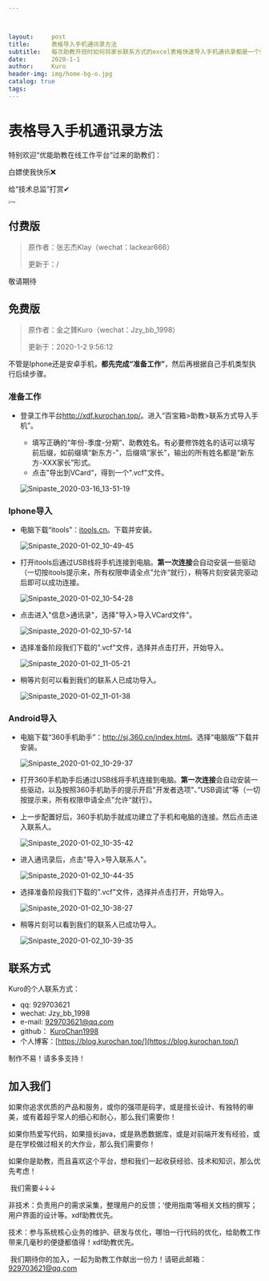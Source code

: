 ```yaml
---



layout:     post
title:      表格导入手机通讯录方法
subtitle:   每次助教开班时如何将家长联系方式的excel表格快速导入手机通讯录都是一个棘手的问题。这里Kuro给大家整理了免费版和付费版两种方案，操作起来都不难。
date:       2020-1-1
author:     Kuro
header-img: img/home-bg-o.jpg
catalog: true
tags:
---
```


# 表格导入手机通讯录方法

特别欢迎“优能助教在线工作平台“过来的助教们：

白嫖使我快乐❌ 

给“技术总监”打赏✔

<img src="https://github.com/KuroChan1998/KuroChan1998.github.io/blob/master/img/mdimg/E07F6C608F6CCADE98FCDB3CA3F17666.png?raw=true" alt="img" style="zoom: 33%;" />

## 付费版

> 原作者：张志杰Klay（wechat：lackear666）
>
> 更新于：/

敬请期待

## 免费版

> 原作者：金之贇Kuro（wechat：Jzy_bb_1998）
>
> 更新于：2020-1-2 9:56:12

不管是Iphone还是安卓手机，**都先完成“准备工作”**，然后再根据自己手机类型执行后续步骤。

### 准备工作

* 登录工作平台<a href="http://xdf.kurochan.top/" target="_blank">http://xdf.kurochan.top/</a>。进入“百宝箱>助教>联系方式导入手机”。

  * 填写正确的“年份-季度-分期”、助教姓名。有必要修饰姓名的话可以填写前后缀，如前缀填“新东方-”，后缀填“家长”，输出的所有姓名都是“新东方-XXX家长”形式。
  * 点击”导出到VCard“，得到一个".vcf"文件。

  ![Snipaste_2020-03-16_13-51-19](https://github.com/KuroChan1998/KuroChan1998.github.io/blob/master/img/mdimg/Snipaste_2020-03-16_13-51-19.png?raw=true)


### Iphone导入

* 电脑下载“itools”：<a href="itools.cn" target="_blank">itools.cn</a>。下载并安装。

  ![Snipaste_2020-01-02_10-49-45](https://github.com/KuroChan1998/KuroChan1998.github.io/blob/master/img/mdimg/Snipaste_2020-01-02_10-49-45.png?raw=true)

* 打开itools后通过USB线将手机连接到电脑。**第一次连接**会自动安装一些驱动（一切按itools提示来，所有权限申请全点”允许“就行），稍等片刻安装完驱动后即可以成功连接。

  ![Snipaste_2020-01-02_10-54-28](https://github.com/KuroChan1998/KuroChan1998.github.io/blob/master/img/mdimg/Snipaste_2020-01-02_10-54-28.png?raw=true)

* 点击进入"信息>通讯录"，选择"导入>导入VCard文件"。

  ![Snipaste_2020-01-02_10-57-14](https://github.com/KuroChan1998/KuroChan1998.github.io/blob/master/img/mdimg/Snipaste_2020-01-02_10-57-14.png?raw=true)

* 选择准备阶段我们下载的".vcf"文件，选择并点击打开，开始导入。

  ![Snipaste_2020-01-02_11-05-21](https://github.com/KuroChan1998/KuroChan1998.github.io/blob/master/img/mdimg/Snipaste_2020-01-02_11-05-21.png?raw=true)

* 稍等片刻可以看到我们的联系人已成功导入。

  ![Snipaste_2020-01-02_11-01-38](https://github.com/KuroChan1998/KuroChan1998.github.io/blob/master/img/mdimg/Snipaste_2020-01-02_11-01-38.png?raw=true)

### Android导入

* 电脑下载“360手机助手”：<a href="http://sj.360.cn/index.html" target="_blank">http://sj.360.cn/index.html</a>。选择“电脑版”下载并安装。

  ![Snipaste_2020-01-02_10-29-37](https://github.com/KuroChan1998/KuroChan1998.github.io/blob/master/img/mdimg/Snipaste_2020-01-02_10-29-37.png?raw=true)

* 打开360手机助手后通过USB线将手机连接到电脑。**第一次连接**会自动安装一些驱动，以及按照360手机助手的提示开启"开发者选项"、”USB调试“等（一切按提示来，所有权限申请全点”允许“就行）。

* 上一步配置好后，360手机助手就成功建立了手机和电脑的连接。然后点击进入联系人。

  ![Snipaste_2020-01-02_10-35-42](https://github.com/KuroChan1998/KuroChan1998.github.io/blob/master/img/mdimg/Snipaste_2020-01-02_10-35-42.png?raw=true)

* 进入通讯录后，点击"导入>导入联系人"。

  ![Snipaste_2020-01-02_10-44-35](https://github.com/KuroChan1998/KuroChan1998.github.io/blob/master/img/mdimg/Snipaste_2020-01-02_10-44-35.png?raw=true)

* 选择准备阶段我们下载的".vcf"文件，选择并点击打开，开始导入。

  ![Snipaste_2020-01-02_10-38-27](https://github.com/KuroChan1998/KuroChan1998.github.io/blob/master/img/mdimg/Snipaste_2020-01-02_10-38-27.png?raw=true)

* 稍等片刻可以看到我们的联系人已成功导入。

  ![Snipaste_2020-01-02_10-39-35](https://github.com/KuroChan1998/KuroChan1998.github.io/blob/master/img/mdimg/Snipaste_2020-01-02_10-39-35.png?raw=true)

## 联系方式

Kuro的个人联系方式：

- qq: 929703621
- wechat: Jzy_bb_1998
- e-mail: 929703621@qq.com
- github： [KuroChan1998](https://github.com/KuroChan1998) 
- 个人博客：[https://blog.kurochan.top/](https://blog.kurochan.top/)

制作不易！请多多支持！

## 加入我们

​      如果你追求优质的产品和服务，或你的强项是码字，或是擅长设计、有独特的审美，或有着超乎常人的细心和耐心，那么我们需要你！

​     如果你热爱写代码，如果擅长java，或是熟悉数据库，或是对前端开发有经验，或是在学校做过相关的大作业，那么我们需要你！

​     如果你是助教，而且喜欢这个平台，想和我们一起收获经验、技术和知识，那么优先考虑！

​     我们需要↓↓↓

​     非技术：负责用户的需求采集，整理用户的反馈；‘使用指南’等相关文档的撰写；用户界面的设计等。xdf助教优先。

​     技术：参与系统核心业务的维护、研发与优化，哪怕一行代码的优化，给助教工作带来几毫秒的便捷都值得！xdf助教优先。

​     我们期待你的加入，一起为助教工作献出一份力！请砸此邮箱：929703621@qq.com